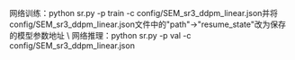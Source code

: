 网络训练：python sr.py -p train -c config/SEM_sr3_ddpm_linear.json并将config/SEM_sr3_ddpm_linear.json文件中的"path"→"resume_state"改为保存的模型参数地址 \\
网络推理：python sr.py -p val -c config/SEM_sr3_ddpm_linear.json 
